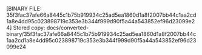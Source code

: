 [BINARY FILE: 35f3fac37afe66a8445c1b75b919934c25ad5ea1860d1a8f2007bb44c1aa2cd1a8e4dd95c023898719c353e3b344f999d90f5a44a543852ef96d23099e24]
Stored copy: docs/converted-binary/35f3fac37afe66a8445c1b75b919934c25ad5ea1860d1a8f2007bb44c1aa2cd1a8e4dd95c023898719c353e3b344f999d90f5a44a543852ef96d23099e24
